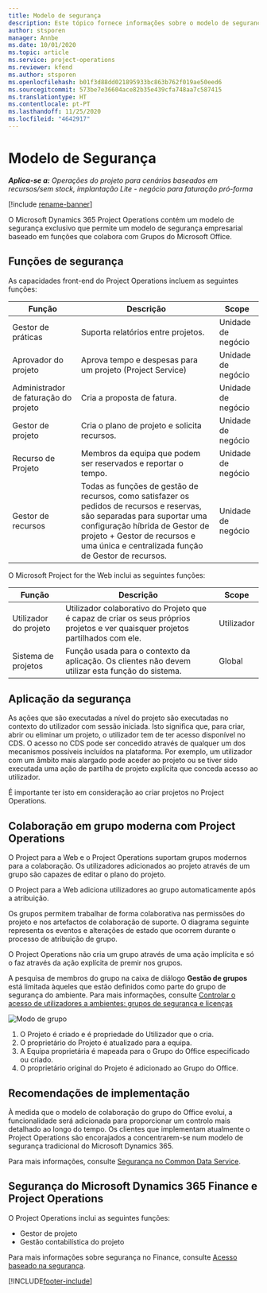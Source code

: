 ```yaml
---
title: Modelo de segurança
description: Este tópico fornece informações sobre o modelo de segurança no Dynamics 365 Project Operations.
author: stsporen
manager: Annbe
ms.date: 10/01/2020
ms.topic: article
ms.service: project-operations
ms.reviewer: kfend
ms.author: stsporen
ms.openlocfilehash: b01f3d88dd021895933bc863b762f019ae50eed6
ms.sourcegitcommit: 573be7e36604ace82b35e439cfa748aa7c587415
ms.translationtype: HT
ms.contentlocale: pt-PT
ms.lasthandoff: 11/25/2020
ms.locfileid: "4642917"
---
```

# <a name="security-model"></a>Modelo de Segurança

_**Aplica-se a:** Operações do projeto para cenários baseados em recursos/sem stock, implantação Lite - negócio para faturação pró-forma_

[!include [rename-banner](~/includes/cc-data-platform-banner.md)]

O Microsoft Dynamics 365 Project Operations contém um modelo de segurança exclusivo que permite um modelo de segurança empresarial baseado em funções que colabora com Grupos do Microsoft Office. 


## <a name="security-roles"></a>Funções de segurança
As capacidades front-end do Project Operations incluem as seguintes funções:

| Função                          | Descrição                                                                                                                                                                 | Scope |
|-------------------------------|-----------------------------------------------------------------------------------------------------------------------------------------------------------------------------|------|
| Gestor de práticas              | Suporta relatórios entre projetos.                                                                                                            | Unidade de negócio              |
| Aprovador do projeto              | Aprova tempo e despesas para um projeto (Project Service)                                                                                                                              | Unidade de negócio |
| Administrador de faturação do projeto | Cria a proposta de fatura.                                                                                                                                                 | Unidade de negócio |
| Gestor de projeto               | Cria o plano de projeto e solicita recursos.                                                                                                                              | Unidade de negócio |
| Recurso de Projeto              | Membros da equipa que podem ser reservados e reportar o tempo.                                                                                                          | Unidade de negócio|
| Gestor de recursos              | Todas as funções de gestão de recursos, como satisfazer os pedidos de recursos e reservas, são separadas para suportar uma configuração híbrida de Gestor de projeto + Gestor de recursos e uma única e centralizada função de Gestor de recursos. | Unidade de negócio |


O Microsoft Project for the Web inclui as seguintes funções:

| Função           | Descrição                                                                                                        | Scope  |
|----------------|--------------------------------------------------------------------------------------------------------------------|--------|
| Utilizador do projeto   | Utilizador colaborativo do Projeto que é capaz de criar os seus próprios projetos e ver quaisquer projetos partilhados com ele. | Utilizador   |
| Sistema de projetos | Função usada para o contexto da aplicação. Os clientes não devem utilizar esta função do sistema.                                    | Global |

## <a name="security-enforcement"></a>Aplicação da segurança
As ações que são executadas a nível do projeto são executadas no contexto do utilizador com sessão iniciada. Isto significa que, para criar, abrir ou eliminar um projeto, o utilizador tem de ter acesso disponível no CDS. O acesso no CDS pode ser concedido através de qualquer um dos mecanismos possíveis incluídos na plataforma. Por exemplo, um utilizador com um âmbito mais alargado pode aceder ao projeto ou se tiver sido executada uma ação de partilha de projeto explícita que conceda acesso ao utilizador.

É importante ter isto em consideração ao criar projetos no Project Operations.

## <a name="modern-group-collaboration-with-project-operations"></a>Colaboração em grupo moderna com Project Operations
O Project para a Web e o Project Operations suportam grupos modernos para a colaboração. Os utilizadores adicionados ao projeto através de um grupo são capazes de editar o plano do projeto.

O Project para a Web adiciona utilizadores ao grupo automaticamente após a atribuição.

Os grupos permitem trabalhar de forma colaborativa nas permissões do projeto e nos artefactos de colaboração de suporte. O diagrama seguinte representa os eventos e alterações de estado que ocorrem durante o processo de atribuição de grupo.

O Project Operations não cria um grupo através de uma ação implícita e só o faz através da ação explícita de premir nos grupos.

A pesquisa de membros do grupo na caixa de diálogo **Gestão de grupos** está limitada àqueles que estão definidos como parte do grupo de segurança do ambiente. Para mais informações, consulte [Controlar o acesso de utilizadores a ambientes: grupos de segurança e licenças](https://docs.microsoft.com/power-platform/admin/control-user-access)

![Modo de grupo](./media/groupsmode.png)

1. O Projeto é criado e é propriedade do Utilizador que o cria.
2. O proprietário do Projeto é atualizado para a equipa.
3. A Equipa proprietária é mapeada para o Grupo do Office especificado ou criado.
4. O proprietário original do Projeto é adicionado ao Grupo do Office.

## <a name="deployment-recommendation"></a>Recomendações de implementação
À medida que o modelo de colaboração do grupo do Office evolui, a funcionalidade será adicionada para proporcionar um controlo mais detalhado ao longo do tempo. Os clientes que implementam atualmente o Project Operations são encorajados a concentrarem-se num modelo de segurança tradicional do Microsoft Dynamics 365.

Para mais informações, consulte [Segurança no Common Data Service](https://docs.microsoft.com/power-platform/admin/wp-security).

## <a name="project-operations-and-microsoft-dynamics-365-finance-security"></a>Segurança do Microsoft Dynamics 365 Finance e Project Operations
O Project Operations inclui as seguintes funções:

- Gestor de projeto
- Gestão contabilística do projeto

Para mais informações sobre segurança no Finance, consulte [Acesso baseado na segurança](https://docs.microsoft.com/dynamics365/fin-ops-core/dev-itpro/sysadmin/role-based-security).




[!INCLUDE[footer-include](../includes/footer-banner.md)]
